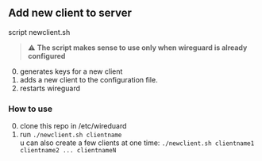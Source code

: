 

## Add new client to server
script newclient.sh

> :warning: **The script makes sense to use only when wireguard is already configured**

 
0. generates keys for a new client
1. adds a new client to the configuration file.
2. restarts wireguard
### How to use
0. clone this repo in /etc/wireduard
1. run `./newclient.sh clientname`\
u can also create a few clients at one time: `./newclient.sh clientname1 clientname2 ... clientnameN`
